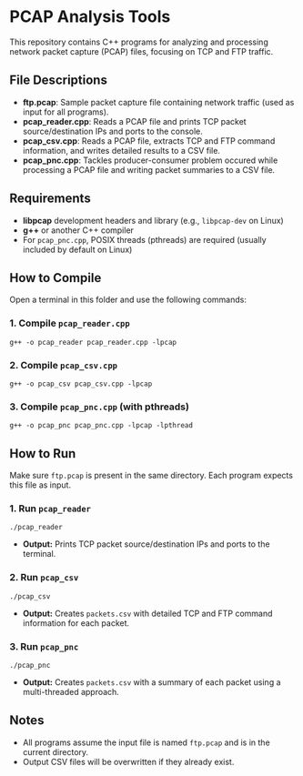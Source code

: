 # PCAP Analysis Tools

This repository contains C++ programs for analyzing and processing network packet capture (PCAP) files, focusing on TCP and FTP traffic.

## File Descriptions

- **ftp.pcap**: Sample packet capture file containing network traffic (used as input for all programs).
- **pcap_reader.cpp**: Reads a PCAP file and prints TCP packet source/destination IPs and ports to the console.
- **pcap_csv.cpp**: Reads a PCAP file, extracts TCP and FTP command information, and writes detailed results to a CSV file.
- **pcap_pnc.cpp**: Tackles producer-consumer problem occured while processing a PCAP file and writing packet summaries to a CSV file.

## Requirements

- **libpcap** development headers and library (e.g., `libpcap-dev` on Linux)
- **g++** or another C++ compiler
- For `pcap_pnc.cpp`, POSIX threads (pthreads) are required (usually included by default on Linux)

## How to Compile

Open a terminal in this folder and use the following commands:

### 1. Compile `pcap_reader.cpp`
```
g++ -o pcap_reader pcap_reader.cpp -lpcap
```

### 2. Compile `pcap_csv.cpp`
```
g++ -o pcap_csv pcap_csv.cpp -lpcap
```

### 3. Compile `pcap_pnc.cpp` (with pthreads)
```
g++ -o pcap_pnc pcap_pnc.cpp -lpcap -lpthread
```

## How to Run

Make sure `ftp.pcap` is present in the same directory. Each program expects this file as input.

### 1. Run `pcap_reader`
```
./pcap_reader
```
- **Output:** Prints TCP packet source/destination IPs and ports to the terminal.

### 2. Run `pcap_csv`
```
./pcap_csv
```
- **Output:** Creates `packets.csv` with detailed TCP and FTP command information for each packet.

### 3. Run `pcap_pnc`
```
./pcap_pnc
```
- **Output:** Creates `packets.csv` with a summary of each packet using a multi-threaded approach.

## Notes
- All programs assume the input file is named `ftp.pcap` and is in the current directory.
- Output CSV files will be overwritten if they already exist.
